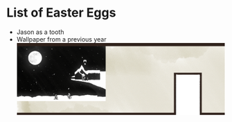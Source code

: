 # List of Easter Eggs

* Jason as a tooth
* Wallpaper from a previous year ![Wallpaper from a previous year](https://raw.githubusercontent.com/januszjasinski/SANS-Holiday-Hack/master/2019/Misc/Assets/textures/back_wall.png?token=AAUXJWDNSNHFTCNPHLUHMJ26DHVGK "Wallpaper from a previous year")
